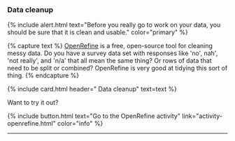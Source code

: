 ### Data cleanup

{% include alert.html text="Before you really go to work on your data, you should be sure that it is clean and usable." color="primary" %}

{% capture text %}
[OpenRefine](https://openrefine.org/) is a free, open-source tool for cleaning messy data. Do you have a survey data set with responses like 'no', nah', 'not really', and 'n/a' that all mean the same thing? Or rows of data that need to be split or combined? OpenRefine is very good at tidying this sort of thing.
{% endcapture %}

{% include card.html header="<i class='fas fa-broom'></i> Data cleanup" text=text %} 

Want to try it out? 

{% include button.html text="Go to the OpenRefine activity" link="activity-openrefine.html" color="info" %}

___

